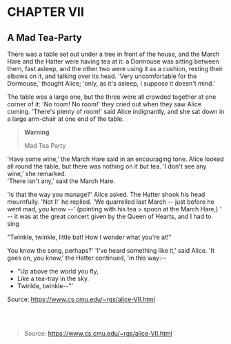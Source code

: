 <!--
author:   Sina Bock

email:    sina.bock@th-koeln.de

version:  0.0.1

language: de

tags:     LiaScript, Preview

link:     common_style.css

-->

# CHAPTER VII

<h2> A Mad Tea-Party </h2>

<p>
There was a table set out under a tree in front of the house, and the March Hare and the Hatter were having tea at it: a Dormouse was sitting between them, fast asleep, and the other two were using it as a cushion, resting their elbows on it, and talking over its head. 'Very uncomfortable for the Dormouse,' thought Alice; 'only, as it's asleep, I suppose it doesn't mind.'</p>

<!-- style="text-indent: 2em;"-->
<p>
The table was a large one, but the three were all crowded together at one corner of it: 'No room! No room!' they cried out when they saw Alice coming. 'There's plenty of room!' said Alice indignantly, and she sat down in a large arm-chair at one end of the table.
</p>

<!-- style="background-color: tomato;"-->
> **Warning**
>
> Mad Tea Party

<p>'Have some wine,' the March Hare said in an encouraging tone.
Alice looked all round the table, but there was nothing on it but tea. 'I don't see any wine,' she remarked. <br>
'There isn't any,' said the March Hare. </p>

<p>'Is that the way you manage?' Alice asked.
The Hatter shook his head mournfully. 'Not I!' he replied. 'We quarrelled last March -- just before he went mad, you know --' (pointing with his tea > spoon at the March Hare,) ' -- it was at the great concert given by the Queen of Hearts, and I had to sing </p>

<p>"Twinkle, twinkle, little bat!
How I wonder what you're at!"</p>

<p>You know the song, perhaps?'
'I've heard something like it,' said Alice.
'It goes on, you know,' the Hatter continued, 'in this way:--

- "Up above the world you fly,
- Like a tea-tray in the sky.
- Twinkle, twinkle--"'

</p>

Source: https://www.cs.cmu.edu/~rgs/alice-VII.html


<br>

<!--
<iframe width="960" height="600"></iframe>

<br>

<script sandbox="allow-forms allow-modals" allow="" referrerpolicy="no-referrer">

const iframeElem = document.querySelector("iframe");

iframeElem.credentialless = true;
iframeElem.title = "Fair Prinzipien";
iframeElem.src = "https://werner-bock.com/wp-content/uploads/2024/02/CY_FAIR-Prinzipien.html";

</script>
-->

<br>

> Source: https://www.cs.cmu.edu/~rgs/alice-VII.html

